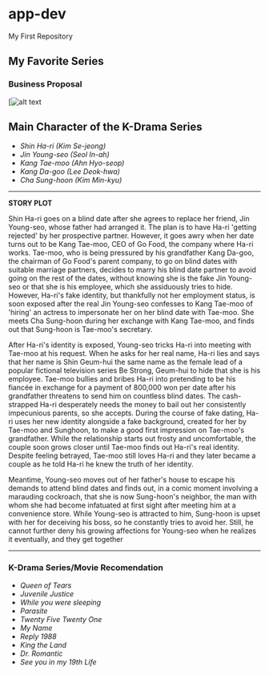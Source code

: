 # app-dev
My First Repository

## My Favorite Series
### Business Proposal        
   
  [![alt text](https://i.pinimg.com/564x/be/b0/18/beb018297063a92e70a369875cb4842f.jpg)

  
## Main Character of the K-Drama Series
 - *Shin Ha-ri (Kim Se-jeong)*
 - *Jin Young-seo (Seol In-ah)*
 - *Kang Tae-moo (Ahn Hyo-seop)*
 - *Kang Da-goo (Lee Deok-hwa)*
 - *Cha Sung-hoon (Kim Min-kyu)*
   
---
**STORY PLOT**

Shin Ha-ri goes on a blind date after she agrees to replace her friend, Jin Young-seo, whose father had arranged it. The plan is to have Ha-ri 'getting rejected' by her prospective partner. However, it goes awry when her date turns out to be Kang Tae-moo, CEO of Go Food, the company where Ha-ri works. Tae-moo, who is being pressured by his grandfather Kang Da-goo, the chairman of Go Food's parent company, to go on blind dates with suitable marriage partners, decides to marry his blind date partner to avoid going on the rest of the dates, without knowing she is the fake Jin Young-seo or that she is his employee, which she assiduously tries to hide. However, Ha-ri's fake identity, but thankfully not her employment status, is soon exposed after the real Jin Young-seo confesses to Kang Tae-moo of 'hiring' an actress to impersonate her on her blind date with Tae-moo. She meets Cha Sung-hoon during her exchange with Kang Tae-moo, and finds out that Sung-hoon is Tae-moo's secretary.

After Ha-ri's identity is exposed, Young-seo tricks Ha-ri into meeting with Tae-moo at his request. When he asks for her real name, Ha-ri lies and says that her name is Shin Geum-hui the same name as the female lead of a popular fictional television series Be Strong, Geum-hui to hide that she is his employee. Tae-moo bullies and bribes Ha-ri into pretending to be his fiancée in exchange for a payment of 800,000 won per date after his grandfather threatens to send him on countless blind dates. The cash-strapped Ha-ri desperately needs the money to bail out her consistently impecunious parents, so she accepts. During the course of fake dating, Ha-ri uses her new identity alongside a fake background, created for her by Tae-moo and Sunghoon, to make a good first impression on Tae-moo's grandfather. While the relationship starts out frosty and uncomfortable, the couple soon grows closer until Tae-moo finds out Ha-ri's real identity. Despite feeling betrayed, Tae-moo still loves Ha-ri and they later became a couple as he told Ha-ri he knew the truth of her identity.

Meantime, Young-seo moves out of her father's house to escape his demands to attend blind dates and finds out, in a comic moment involving a marauding cockroach, that she is now Sung-hoon's neighbor, the man with whom she had become infatuated at first sight after meeting him at a convenience store. While Young-seo is attracted to him, Sung-hoon is upset with her for deceiving his boss, so he constantly tries to avoid her. Still, he cannot further deny his growing affections for Young-seo when he realizes it eventually, and they get together

---


 ### K-Drama Series/Movie Recomendation

 - *Queen of Tears*
 - *Juvenile Justice*
 - *While you were sleeping*
 - *Parasite*
 - *Twenty Five Twenty One*
 - *My Name*
 - *Reply 1988*
 - *King the Land*
 - *Dr. Romantic*
 - *See you in my 19th Life*
        
